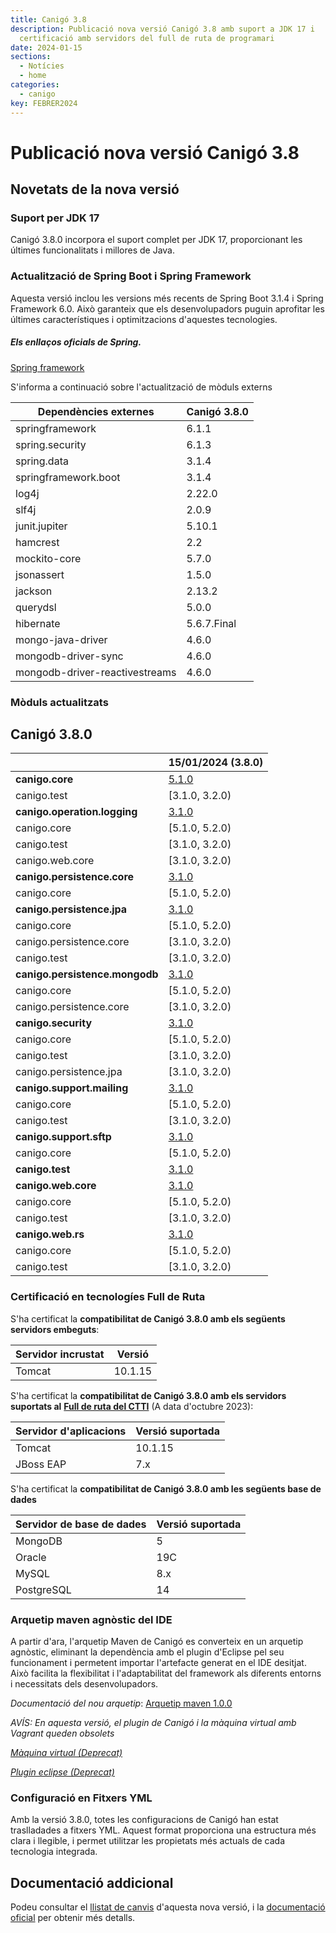 ```yaml
---
title: Canigó 3.8
description: Publicació nova versió Canigó 3.8 amb suport a JDK 17 i
  certificació amb servidors del full de ruta de programari
date: 2024-01-15
sections:
  - Notícies
  - home
categories:
  - canigo
key: FEBRER2024
---
```


# Publicació nova versió Canigó 3.8

## Novetats de la nova versió

### Suport per JDK 17

Canigó 3.8.0 incorpora el suport complet per JDK 17, proporcionant les últimes funcionalitats i millores de Java.

### Actualització de Spring Boot i Spring Framework

Aquesta versió inclou les versions més recents de Spring Boot 3.1.4 i Spring Framework 6.0. Això garanteix que els desenvolupadors puguin aprofitar les últimes característiques i optimitzacions d'aquestes tecnologies.

##### Els enllaços oficials de Spring.
[Spring framework](https://docs.spring.io/spring-framework/reference/index.html)


S'informa a continuació sobre l'actualització de mòduls externs

| Dependències externes          | Canigó 3.8.0 |
|--------------------------------|--------------|
| springframework                | 6.1.1        |
| spring.security                | 6.1.3        | 
| spring.data                    | 3.1.4        | 
| springframework.boot           | 3.1.4        |
| log4j                          | 2.22.0       | 
| slf4j                          | 2.0.9        | 
| junit.jupiter                  | 5.10.1       | 
| hamcrest                       | 2.2          | 
| mockito-core                   | 5.7.0        | 
| jsonassert                     | 1.5.0        |
| jackson                        | 2.13.2       |
| querydsl                       | 5.0.0        |
| hibernate                      | 5.6.7.Final  |
| mongo-java-driver              | 4.6.0        |
| mongodb-driver-sync            | 4.6.0        |
| mongodb-driver-reactivestreams | 4.6.0        |


### Mòduls actualitzats

## Canigó 3.8.0

|                                                   		| 15/01/2024 (3.8.0)																														|
|---------------------------------------------------		|------------------																														                 |
| **canigo.core**                                   		| [5.1.0](/plataformes/canigo/documentacio-llibreries/canigo.core/5.1.0/)  	                |
|   canigo.test                                   		    | [3.1.0, 3.2.0)                                                                            |
| **canigo.operation.logging**                              | [3.1.0](/plataformes/canigo/documentacio-llibreries/canigo.operation.logging/3.1.0/)  	|
|   canigo.core                                   		    | [5.1.0, 5.2.0)                                                                            |
|   canigo.test                                   		    | [3.1.0, 3.2.0)                                                                            |
|   canigo.web.core                                   		| [3.1.0, 3.2.0)                                                                            |
| **canigo.persistence.core**                               | [3.1.0](/plataformes/canigo/documentacio-llibreries/canigo.persistence.core/3.1.0/)  	    |
|   canigo.core                                   		    | [5.1.0, 5.2.0)                                                                            |
| **canigo.persistence.jpa**                                | [3.1.0](/plataformes/canigo/documentacio-llibreries/canigo.persistence.jpa/3.1.0/)  	    |
|   canigo.core                                   		    | [5.1.0, 5.2.0)                                                                            |
|   canigo.persistence.core                                 | [3.1.0, 3.2.0)                                                                            |
|   canigo.test                                   		    | [3.1.0, 3.2.0)                                                                            |
| **canigo.persistence.mongodb**                            | [3.1.0](/plataformes/canigo/documentacio-llibreries/canigo.persistence.mongodb/3.1.0/)  	|
|   canigo.core                                   		    | [5.1.0, 5.2.0)                                                                            |
|   canigo.persistence.core                                 | [3.1.0, 3.2.0)                                                                            |
| **canigo.security**                                       | [3.1.0](/plataformes/canigo/documentacio-llibreries/canigo.security/3.1.0/)  	            |
|   canigo.core                                   		    | [5.1.0, 5.2.0)                                                                            |
|   canigo.test                                   		    | [3.1.0, 3.2.0)                                                                            |
|   canigo.persistence.jpa                                  | [3.1.0, 3.2.0)                                                                            |
| **canigo.support.mailing**                                | [3.1.0](/plataformes/canigo/documentacio-llibreries/canigo.support.mailing/3.1.0/)  	    |
|   canigo.core                                   		    | [5.1.0, 5.2.0)                                                                            |
|   canigo.test                                   		    | [3.1.0, 3.2.0)                                                                            |
| **canigo.support.sftp**                                   | [3.1.0](/plataformes/canigo/documentacio-llibreries/canigo.support.sftp/3.1.0/)  	        |
|   canigo.core                                   		    | [5.1.0, 5.2.0)                                                                            |
| **canigo.test**                                           | [3.1.0](/plataformes/canigo/documentacio-llibreries/canigo.test/3.1.0/)  	                |
| **canigo.web.core**                                       | [3.1.0](/plataformes/canigo/documentacio-llibreries/canigo.web.core/3.1.0/)  	            |
|   canigo.core                                   		    | [5.1.0, 5.2.0)                                                                            |
|   canigo.test                                   		    | [3.1.0, 3.2.0)                                                                            |
| **canigo.web.rs**                                         | [3.1.0](/plataformes/canigo/documentacio-llibreries/canigo.web.rs/3.1.0/)  	            |
|   canigo.core                                   		    | [5.1.0, 5.2.0)                                                                            |
|   canigo.test                                   		    | [3.1.0, 3.2.0)                                                                            |




### Certificació en tecnologíes Full de Ruta

S'ha certificat la **compatibilitat de Canigó 3.8.0 amb els següents servidors embeguts**:

|      Servidor incrustat             | Versió  |
|---------------------------------    |---------|
|  Tomcat                             | 10.1.15 |


S'ha certificat la **compatibilitat de Canigó 3.8.0 amb els servidors suportats al**
[**Full de ruta del CTTI**](https://qualitat.solucions.gencat.cat/estandards/estandard-full-ruta-programari/) (A data d'octubre 2023): 


| 	Servidor d'aplicacions		 | 		Versió suportada     	  |
|--------------------|---------------------------|
| Tomcat					     | 10.1.15   	             	 |
| JBoss EAP       				| 7.x        			            |

S'ha certificat la **compatibilitat de Canigó 3.8.0 amb les següents base de dades**

| 	Servidor de base de dades		 | 		Versió suportada     	  |
|--------------------|---------------------------|
| MongoDB					     | 5  	             	 |
| Oracle				        | 19C               		   |
| MySQL       				| 8.x        			            |
| PostgreSQL       				| 14        			            |


### Arquetip maven agnòstic del IDE

A partir d'ara, l'arquetip Maven de Canigó es converteix en un arquetip agnòstic, eliminant la dependència amb el plugin d'Eclipse pel seu funcionament i permetent importar l'artefacte generat en el IDE desitjat. Això facilita la flexibilitat i l'adaptabilitat del framework als diferents entorns i necessitats dels desenvolupadors.

_Documentació del nou arquetip_: [Arquetip maven 1.0.0](https://canigo.ctti.gencat.cat/plataformes/canigo/entorn-de-desenvolupament/arquetip-maven/nova-versio/1.0.0/documentacio/)

_AVÍS: En aquesta versió, el plugin de Canigó i la màquina virtual amb Vagrant queden obsolets_

_[Màquina virtual (Deprecat)](/plataformes/canigo/entorn-de-desenvolupament/maquina-virtual/)_

_[Plugin eclipse (Deprecat)](/plataformes/canigo/entorn-de-desenvolupament/plugin-eclipse/)_


### Configuració en Fitxers YML

Amb la versió 3.8.0, totes les configuracions de Canigó han estat traslladades a fitxers YML. Aquest format proporciona una estructura més clara i llegible, i permet utilitzar les propietats més actuals de cada tecnologia integrada.


## Documentació addicional

Podeu consultar el [llistat de canvis](/plataformes/canigo/documentacio-per-versions/3.8LTS/3.8.0/llistat-de-canvis/) d'aquesta nova versió, i la [documentació oficial](/plataformes/canigo/documentacio-per-versions/3.8LTS) per obtenir més detalls.
